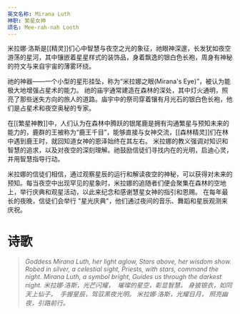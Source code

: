 ```yaml
---
英文名称: Mirana Luth
神职: 繁星女神
颂名: Mee-rah-nah Looth
---
```

米拉娜·洛斯是[[精灵]]们心中智慧与夜空之光的象征，祂眼神深邃，长发犹如夜空游荡的星河，其中镶嵌着星星样式的装饰品，身着飘逸的银白色长袍，周身有神秘的符文与来自宇宙的薄雾环绕。 ​

祂的神器——一个小型的星形挂坠，称为“米拉娜之眼(Mirana's Eye)”，被认为能极大地增强占星术的能力。 祂的庙宇通常建造在森林的深处，其中灯火通明，照亮了那些迷失方向的旅人的道路。庙宇中的祭司穿着镶有月光石的银白色长袍，他们是占星术和夜空奥秘的专家。 

在[[繁星神教]]中，人们认为在森林中腾跃的银尾鹿是拥有沟通繁星与预知未来的能力的，鹿群的王被称为“鹿王千目”，能够直接与女神交流，[[森林精灵]]们在林中遇到鹿王时，就回知道女神的恩泽始终在其左右。 米拉娜的教义强调对知识和智慧的追求，以及对夜空的深刻理解。祂鼓励信徒们寻找内在的光明，启迪心灵，并用智慧指导行动。 

米拉娜的信徒们相信，通过观察星辰的运行和解读夜空的神秘，可以获得对未来的预知。每当夜空中出现罕见的星象时，米拉娜的追随者们便会聚集在森林的空地上，举行庆典和观星活动，以此来纪念和感谢慧星女神的指引和恩赐。 在每年最长的夜晚，信徒们会举行 "星光庆典"，他们通过夜间的音乐、舞蹈和星辰观测来庆祝。
# 诗歌
> *Goddess Mirana Luth, her light aglow,* 
> *Stars above, her wisdom show.* 
> *Robed in silver, a celestial sight,* 
> *Priests, with stars, command the night.* 
> *Mirana Luth, a symbol bright,* 
> *Guides us through the darkest night.* 
> *米拉娜·洛斯，光芒闪耀， ​*
> *璀璨的星空，彰显智慧。 ​*
> *身披银衣，如同天上仙子， ​*
> *手握星辰，驾驭黑夜光明。* 
> *米拉娜·洛斯，光耀日月，*
> *​照亮幽夜，引路前行。*